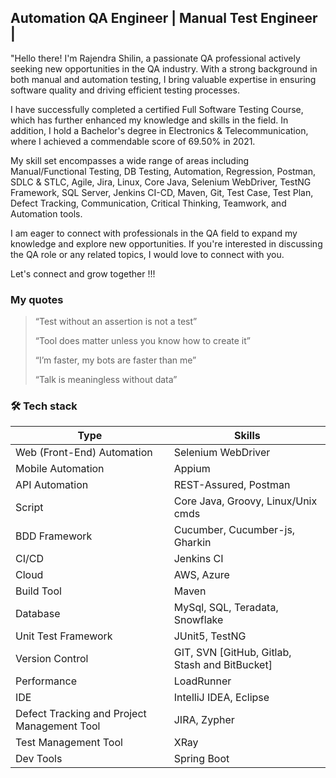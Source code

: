 ## Automation QA Engineer | Manual Test Engineer | 

"Hello there! I'm Rajendra Shilin, a passionate QA professional actively seeking new opportunities in the QA industry. With a strong background in both manual and automation testing, I bring valuable expertise in ensuring software quality and driving efficient testing processes.

I have successfully completed a certified Full Software Testing Course, which has further enhanced my knowledge and skills in the field. In addition, I hold a Bachelor's degree in Electronics & Telecommunication, where I achieved a commendable score of 69.50% in 2021.

My skill set encompasses a wide range of areas including Manual/Functional Testing, DB Testing, Automation, Regression, Postman, SDLC & STLC, Agile, Jira, Linux, Core Java, Selenium WebDriver, TestNG Framework, SQL Server, Jenkins CI-CD, Maven, Git, Test Case, Test Plan, Defect Tracking, Communication, Critical Thinking, Teamwork, and Automation tools.

I am eager to connect with professionals in the QA field to expand my knowledge and explore new opportunities. If you're interested in discussing the QA role or any related topics, I would love to connect with you.

Let's connect and grow together !!!

### **My quotes**
> “Test without an assertion is not a test”
>
> “Tool does matter unless you know how to create it”
>
> “I’m faster, my bots are faster than me”
>
> “Talk is meaningless without data”



### 🛠️ Tech stack

| Type         | Skills            |
| -------------- | ---------        |
| Web (Front-End) Automation    | Selenium WebDriver |
| Mobile Automation    | Appium |
| API Automation    | REST-Assured, Postman |
| Script    | Core Java, Groovy, Linux/Unix cmds |
| BDD Framework    | Cucumber, Cucumber-js, Gharkin |
| CI/CD    |Jenkins CI |
|Cloud    | AWS, Azure  |
|Build Tool    | Maven |    
| Database    | MySql, SQL, Teradata, Snowflake |
| Unit Test Framework    | JUnit5, TestNG |
| Version Control    | GIT, SVN [GitHub, Gitlab, Stash and BitBucket] |
| Performance    | LoadRunner |
| IDE    | IntelliJ IDEA, Eclipse |
| Defect Tracking and Project Management Tool    | JIRA, Zypher |
| Test Management Tool    | XRay |
| Dev Tools    | Spring Boot |
